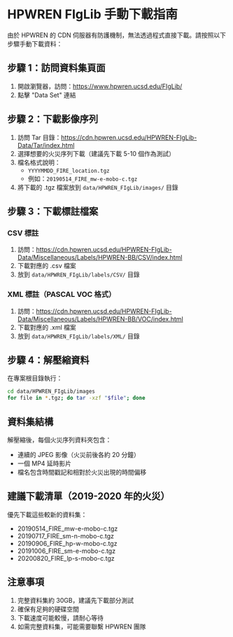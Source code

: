 # HPWREN FIgLib 手動下載指南

由於 HPWREN 的 CDN 伺服器有防護機制，無法透過程式直接下載。請按照以下步驟手動下載資料：

## 步驟 1：訪問資料集頁面

1. 開啟瀏覽器，訪問：https://www.hpwren.ucsd.edu/FIgLib/
2. 點擊 "Data Set" 連結

## 步驟 2：下載影像序列

1. 訪問 Tar 目錄：https://cdn.hpwren.ucsd.edu/HPWREN-FIgLib-Data/Tar/index.html
2. 選擇想要的火災序列下載（建議先下載 5-10 個作為測試）
3. 檔名格式說明：
   - `YYYYMMDD_FIRE_location.tgz`
   - 例如：`20190514_FIRE_mw-e-mobo-c.tgz`
4. 將下載的 .tgz 檔案放到 `data/HPWREN_FIgLib/images/` 目錄

## 步驟 3：下載標註檔案

### CSV 標註
1. 訪問：https://cdn.hpwren.ucsd.edu/HPWREN-FIgLib-Data/Miscellaneous/Labels/HPWREN-BB/CSV/index.html
2. 下載對應的 .csv 檔案
3. 放到 `data/HPWREN_FIgLib/labels/CSV/` 目錄

### XML 標註（PASCAL VOC 格式）
1. 訪問：https://cdn.hpwren.ucsd.edu/HPWREN-FIgLib-Data/Miscellaneous/Labels/HPWREN-BB/VOC/index.html
2. 下載對應的 .xml 檔案
3. 放到 `data/HPWREN_FIgLib/labels/XML/` 目錄

## 步驟 4：解壓縮資料

在專案根目錄執行：
```bash
cd data/HPWREN_FIgLib/images
for file in *.tgz; do tar -xzf "$file"; done
```

## 資料集結構

解壓縮後，每個火災序列資料夾包含：
- 連續的 JPEG 影像（火災前後各約 20 分鐘）
- 一個 MP4 延時影片
- 檔名包含時間戳記和相對於火災出現的時間偏移

## 建議下載清單（2019-2020 年的火災）

優先下載這些較新的資料集：
- 20190514_FIRE_mw-e-mobo-c.tgz
- 20190717_FIRE_sm-n-mobo-c.tgz
- 20190906_FIRE_hp-w-mobo-c.tgz
- 20191006_FIRE_sm-e-mobo-c.tgz
- 20200820_FIRE_lp-s-mobo-c.tgz

## 注意事項

1. 完整資料集約 30GB，建議先下載部分測試
2. 確保有足夠的硬碟空間
3. 下載速度可能較慢，請耐心等待
4. 如需完整資料集，可能需要聯繫 HPWREN 團隊